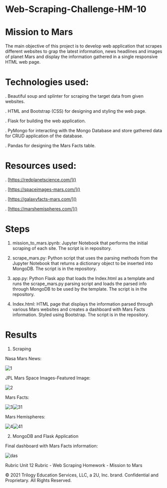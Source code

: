 # Web-Scraping-Challenge-HM-10

# Mission to Mars

The main objective of this project is to develop web application that scrapes different websites to grap the latest information, news headlines and images of planet Mars and display the information gathered in a single responsive HTML web page. 

# Technologies used:

. Beautiful soup and splinter for scraping the target data from given websites.

. HTML and Bootstrap (CSS) for designing and styling the web page.

. Flask for building the web application.

. PyMongo for interacting with the Mongo Database and store gathered data for CRUD application of the database.

. Pandas for designing the Mars Facts table.

# Resources used:

. [https://redplanetscience.com/]()

. [https://spaceimages-mars.com/]()

. [https://galaxyfacts-mars.com/]()

. [https://marshemispheres.com/]()

# Steps

1. mission_to_mars.ipynb: Jupyter Notebook that performs the initial scraping of each site. The script is in repository.

2. scrape_mars.py: Python script that uses the parsing methods from the Jupyter Notebook that returns a dictionary object to be inserted into 
   MongoDB. The script is in the repository.  

3. app.py: Python Flask app that loads the Index.html as a template and runs the scrape_mars.py parsing script and loads the parsed info through
   MongoDB to be used by the template. The script is in the repository.

4. Index.html: HTML page that displays the information parsed through various Mars websites and creates a dashboard with Mars Facts information.
   Styled using Bootstrap. The script is in the repository.
   
# Results

1. Scraping

Nasa Mars News:

![1](https://user-images.githubusercontent.com/84547558/158887493-c92bb4f5-ec6b-45f1-89f2-0278758802ac.png)

JPL Mars Space Images-Featured Image:

![2](https://user-images.githubusercontent.com/84547558/158887648-a324cb42-2805-431f-804a-dd7875307099.png)

Mars Facts:

![3](https://user-images.githubusercontent.com/84547558/158887705-c338bf40-677b-4d23-99d6-e2bda1bf01ee.png)![31](https://user-images.githubusercontent.com/84547558/158887732-edb7b23f-8e39-4206-8d81-56909a2ac2f6.png)

Mars Hemispheres:

![4](https://user-images.githubusercontent.com/84547558/158887802-3e5144a9-a07c-4b16-885f-f4b321e7f6c2.png)![41](https://user-images.githubusercontent.com/84547558/158887818-307aea47-40b7-4eaf-9c35-8151ffc68072.png)

2. MongoDB and Flask Application

Final dashboard with Mars Facts information:


![das](https://user-images.githubusercontent.com/84547558/158888527-8fab4ec0-24f5-464f-a160-cb94041f2a87.png)


Rubric
Unit 12 Rubric - Web Scraping Homework - Mission to Mars

© 2021 Trilogy Education Services, LLC, a 2U, Inc. brand. Confidential and Proprietary. All Rights Reserved.
